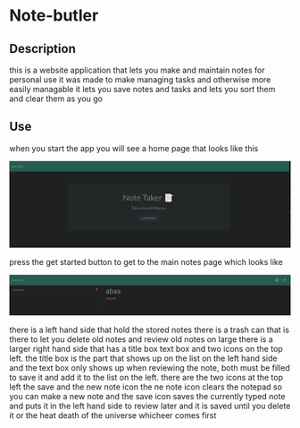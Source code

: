# Note-butler

## Description

this is a website application that lets you make and maintain notes for personal use it was made to make managing tasks and otherwise more easily managable
it lets you save notes and tasks and lets you sort them and clear them as you go 

## Use
when you start the app you will see a home page that looks like this

![photo of homepage](readme/homepage.PNG)

press the get started button to get to the main notes page which looks like

![photo of notes page](readme/notespage.PNG)

there is a left hand side that hold the stored notes there is a trash can that is there to let you delete old notes and review old notes on large
there is a larger right hand side that has a title box text box and two icons on the top left. the title box is the part that shows up on the list
on the left hand side and the text box only shows up when reviewing the note, both must be filled to save it and add it to the list on the left.
there are the two icons at the top left the save and the new note icon the ne note icon clears the notepad so you can make a new note and the save
icon saves the currently typed note and puts it in the left hand side to review later and it is saved until you delete it or the heat death of the
universe whicheer comes first
